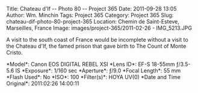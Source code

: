 Title: Chateau d'If -- Photo 80 -- Project 365
Date: 2011-09-28 13:05
Author: Wm. Minchin
Tags: Project 365
Category: Project 365
Slug: chateau-dif-photo-80-project-365
Location: Chemin de Saint-Esteve, Marseilles, France
Image: images/project-365/2011-02-26 - IMG_5213.JPG

A visit to the south coast of France would be incomplete without a visit
to the Chateau d'If, the famed prison that gave birth to The Count of
Monte Cristo.

<div markdown=1 class="photo-infobox">
*Model*: Canon EOS DIGITAL REBEL XSI  
*Lens ID*: EF-S 18-55mm ƒ/3.5-5.6 IS  
*Exposure*: 1/160 sec  
*Aperture*: ƒ/9.0  
*Focal Length*: 55 mm  
*Flash Used*: No  
*ISO*: 100  
*Filter(s)*: HOYA UV(0)  
*Date and Time Original*: 2011:02:26 14:00:11
</div>
